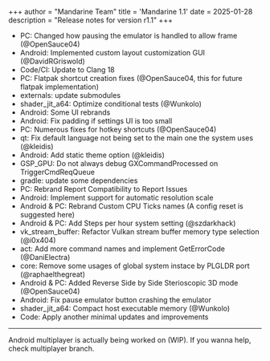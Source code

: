 +++
author = "Mandarine Team"
title = 'Mandarine 1.1'
date = 2025-01-28
description = "Release notes for version r1.1"
+++

- PC: Changed how pausing the emulator is handled to allow frame  (@OpenSauce04)
- Android: Implemented custom layout customization GUI (@DavidRGriswold)
- Code/CI: Update to Clang 18
- PC: Flatpak shortcut creation fixes  (@OpenSauce04, this for future flatpak implementation)
- externals: update submodules
- shader_jit_a64: Optimize conditional tests (@Wunkolo)
- Android: Some UI rebrands
- Android: Fix padding if settings UI is too small
- PC: Numerous fixes for hotkey shortcuts (@OpenSauce04)
- qt: Fix default language not being set to the main one the system uses (@kleidis)
- Android: Add static theme option (@kleidis)
- GSP_GPU: Do not always debug GXCommandProcessed on TriggerCmdReqQueue 
- gradle: update some dependencies 
- PC: Rebrand Report Compatibility to Report Issues 
- Android: Implement support for automatic resolution scale
- Android & PC: Rebrand Custom CPU Ticks names (A config reset is suggested here)
- Android & PC: Add Steps per hour system setting (@szdarkhack)
- vk_stream_buffer: Refactor Vulkan stream buffer memory type selection (@i0x404)
- act: Add more command names and implement GetErrorCode (@DaniElectra)
- core: Remove some usages of global system instace by PLGLDR port (@raphaelthegreat)
- Android & PC: Added Reverse Side by Side Sterioscopic 3D mode (@OpenSauce04)
- Android: Fix pause emulator button crashing the emulator
- shader_jit_a64: Compact host executable memory (@Wunkolo)
- Code: Apply another minimal updates and improvements
- ---

Android multiplayer is actually being worked on (WIP). If you wanna help, check multiplayer branch.
